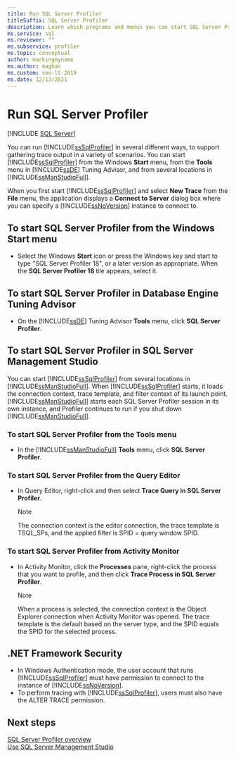 ```yaml
---
title: Run SQL Server Profiler
titleSuffix: SQL Server Profiler
description: Learn which programs and menus you can start SQL Server Profiler from and which connection contexts, templates, and filters are used with trace output.
ms.service: sql
ms.reviewer: ""
ms.subservice: profiler
ms.topic: conceptual
author: markingmyname
ms.author: maghan
ms.custom: seo-lt-2019
ms.date: 12/13/2021
---
```


# Run SQL Server Profiler

 [!INCLUDE [SQL Server](../../includes/applies-to-version/sqlserver.md)]

You can run [!INCLUDE[ssSqlProfiler](../../includes/sssqlprofiler-md.md)] in several different ways, to support gathering trace output in a variety of scenarios. You can start [!INCLUDE[ssSqlProfiler](../../includes/sssqlprofiler-md.md)] from the Windows **Start** menu, from the **Tools** menu in [!INCLUDE[ssDE](../../includes/ssde-md.md)] Tuning Advisor, and from several locations in [!INCLUDE[ssManStudioFull](../../includes/ssmanstudiofull-md.md)].  
  
When you first start [!INCLUDE[ssSqlProfiler](../../includes/sssqlprofiler-md.md)] and select **New Trace** from the **File** menu, the application displays a **Connect to Server** dialog box where you can specify a [!INCLUDE[ssNoVersion](../../includes/ssnoversion-md.md)] instance to connect to.  

## To start SQL Server Profiler from the Windows Start menu  
-  Select the Windows **Start** icon or press the Windows key and start to type "SQL Server Profiler 18", or a later version as appropriate. When the **SQL Server Profiler 18** tile appears, select it.   

## To start SQL Server Profiler in Database Engine Tuning Advisor  
-  On the [!INCLUDE[ssDE](../../includes/ssde-md.md)] Tuning Advisor **Tools** menu, click **SQL Server Profiler**.  

## To start SQL Server Profiler in SQL Server Management Studio  
 You can start [!INCLUDE[ssSqlProfiler](../../includes/sssqlprofiler-md.md)] from several locations in [!INCLUDE[ssManStudioFull](../../includes/ssmanstudiofull-md.md)]. When [!INCLUDE[ssSqlProfiler](../../includes/sssqlprofiler-md.md)] starts, it loads the connection context, trace template, and filter context of its launch point. [!INCLUDE[ssManStudioFull](../../includes/ssmanstudiofull-md.md)] starts each SQL Server Profiler session in its own instance, and Profiler continues to run if you shut down [!INCLUDE[ssManStudioFull](../../includes/ssmanstudiofull-md.md)].  
### To start SQL Server Profiler from the Tools menu  
-  In the [!INCLUDE[ssManStudioFull](../../includes/ssmanstudiofull-md.md)] **Tools** menu, click **SQL Server Profiler**.  

### To start SQL Server Profiler from the Query Editor  
- In Query Editor, right-click and then select **Trace Query in SQL Server Profiler**.  

  > [!NOTE]  
  >  The connection context is the editor connection, the trace template is TSQL_SPs, and the applied filter is SPID = query window SPID.  
    
### To start SQL Server Profiler from Activity Monitor  
- In Activity Monitor, click the **Processes** pane, right-click the process that you want to profile, and then click **Trace Process in SQL Server Profiler**.  

    > [!NOTE]  
    >  When a process is selected, the connection context is the Object Explorer connection when Activity Monitor was opened. The trace template is the default based on the server type, and the SPID equals the SPID for the selected process.  
    
## .NET Framework Security  
- In Windows Authentication mode, the user account that runs [!INCLUDE[ssSqlProfiler](../../includes/sssqlprofiler-md.md)] must have permission to connect to the instance of [!INCLUDE[ssNoVersion](../../includes/ssnoversion-md.md)].  
- To perform tracing with [!INCLUDE[ssSqlProfiler](../../includes/sssqlprofiler-md.md)], users must also have the ALTER TRACE permission.  

## Next steps  
 [SQL Server Profiler overview](../../tools/sql-server-profiler/sql-server-profiler.md)   
 [Use SQL Server Management Studio](../../ssms/sql-server-management-studio-ssms.md)